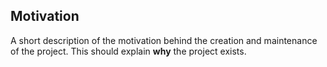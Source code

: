 ## Motivation

A short description of the motivation behind the creation and maintenance of the project. This should explain **why** the project exists.

